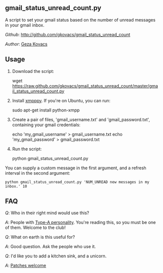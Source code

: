 gmail_status_unread_count.py
-----

A script to set your gmail status based on the number of unread messages in your gmail inbox.

*Github*: http://github.com/gkovacs/gmail_status_unread_count

*Author*: [Geza Kovacs](http://gkovacs.github.com)

Usage
-----

1) Download the script:

    wget https://raw.github.com/gkovacs/gmail_status_unread_count/master/gmail_status_unread_count.py

2) Install [xmpppy](http://xmpppy.sourceforge.net/). If you're on Ubuntu, you can run:

    sudo apt-get install python-xmpp

3) Create a pair of files, 'gmail_username.txt' and 'gmail_password.txt', containing your gmail credentials:

    echo 'my_gmail_username' > gmail_username.txt
    echo 'my_gmail_password' > gmail_password.txt

3) Run the script:

    python gmail_status_unread_count.py

You can supply a custom message in the first argument, and a refresh interval in the second argument:

    python gmail_status_unread_count.py 'NUM_UNREAD new messages in my inbox.' 10

FAQ
---

*Q*: Who in their right mind would use this?

*A*: People with [Type-A personality](http://en.wikipedia.org/wiki/Type_A_personality). You're reading this, so you must be one of them. Welcome to the club!

*Q*: What on earth is this useful for?

*A*: Good question. Ask the people who use it.

*Q*: I'd like you to add a kitchen sink, and a unicorn.

*A*: [Patches welcome](https://github.com/gkovacs/gmail_status_unread_count/pulls)


